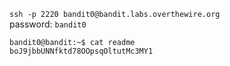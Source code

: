 
`ssh -p 2220 bandit0@bandit.labs.overthewire.org`  
password: `bandit0`  
```
bandit0@bandit:~$ cat readme 
boJ9jbbUNNfktd78OOpsqOltutMc3MY1
```